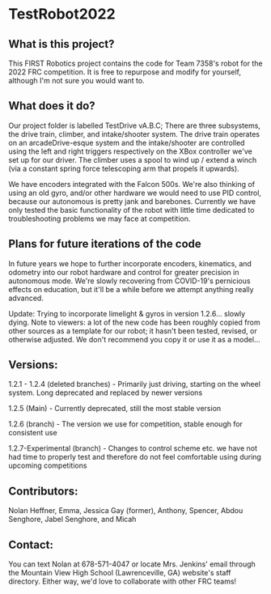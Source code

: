 # TestRobot2022

## What is this project?
This FIRST Robotics project contains the code for Team 7358's robot for the 2022 FRC competition. It is free to repurpose and modify for yourself, although I'm not sure you would want to.

## What does it do?
Our project folder is labelled TestDrive vA.B.C; There are three subsystems, the drive train, climber, and intake/shooter system. The drive train operates on an arcadeDrive-esque system and the intake/shooter are controlled using the left and right triggers respectively on the XBox controller we've set up for our driver. The climber uses a spool to wind up / extend a winch (via a constant spring force telescoping arm that propels it upwards).

We have encoders integrated with the Falcon 500s. We're also thinking of using an old gyro, and/or other hardware we would need to use PID control, because our autonomous is pretty jank and barebones. Currently we have only tested the basic functionality of the robot with little time dedicated to troubleshooting problems we may face at competition.

## Plans for future iterations of the code
In future years we hope to further incorporate encoders, kinematics, and odometry into our robot hardware and control for greater precision in autonomous mode. We're slowly recovering from COVID-19's pernicious effects on education, but it'll be a while before we attempt anything really advanced.

Update: Trying to incorporate limelight & gyros in version 1.2.6... slowly dying. Note to viewers: a lot of the new code has been roughly copied from other sources as a template for our robot; it hasn't been tested, revised, or otherwise adjusted. We don't recommend you copy it or use it as a model...

## Versions:
1.2.1 - 1.2.4 (deleted branches) - Primarily just driving, starting on the wheel system. Long deprecated and replaced by newer versions

1.2.5 (Main) - Currently deprecated, still the most stable version

1.2.6 (branch) - The version we use for competition, stable enough for consistent use

1.2.7-Experimental (branch) - Changes to control scheme etc. we have not had time to properly test and therefore do not feel comfortable using during upcoming competitions

## Contributors:
Nolan Heffner, Emma, Jessica Gay (former), Anthony, Spencer, Abdou Senghore, Jabel Senghore, and Micah

## Contact:
You can text Nolan at 678-571-4047 or locate Mrs. Jenkins' email through the Mountain View High School (Lawrenceville, GA) website's staff directory.
Either way, we'd love to collaborate with other FRC teams!

